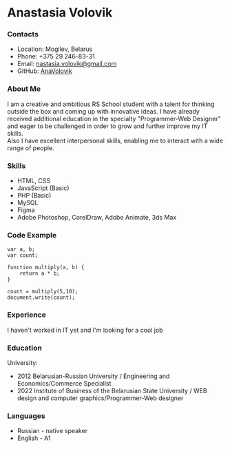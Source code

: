 # Anastasia Volovik
### Contacts  
* Location: Mogilev, Belarus
* Phone: +375 29 246-83-31
* Email: nastasia.volovik@gmail.com
* GitHub: [AnaVolovik](https://github.com/AnaVolovik)
### About Me  
I am a creative and ambitious RS School student with a talent for thinking outside the box and coming up with innovative ideas. I have already received additional education in the specialty "Programmer-Web Designer" and eager to be challenged in order to grow and further improve my IT skills.  
Also I have excellent interpersonal skills, enabling me to interact with a wide range of people.
### Skills  
* HTML, CSS
* JavaScript (Basic)
* PHP (Basic)
* MySQL
* Figma
* Adobe Photoshop, CorelDraw, Adobe Animate, 3ds Max
### Code Example
    var a, b;
    var count;
			
    function multiply(a, b) {
        return a * b;
    }
			
    count = multiply(5,10);
    document.write(count);
### Experience
I haven't worked in IT yet and I'm looking for a cool job 
### Education
University:  
* 2012 Belarusian-Russian University / Engineering and Economics/Commerce Specialist
* 2022 Institute of Business of the Belarusian State University / WEB design and computer graphics/Programmer-Web designer  
### Languages
* Russian - native speaker
* English - A1